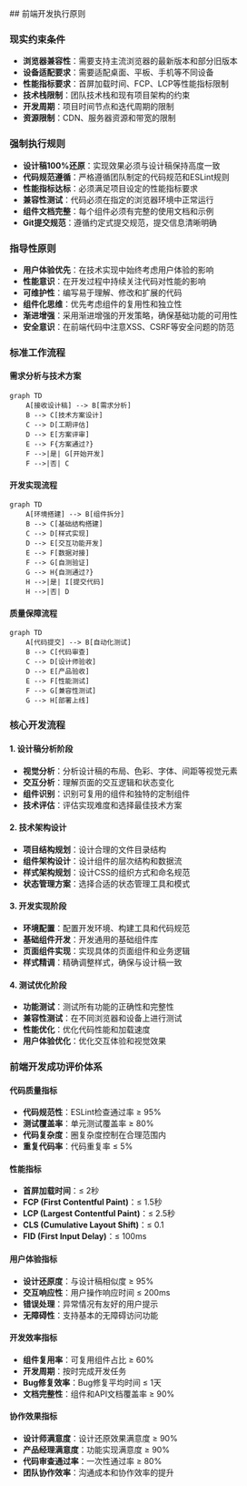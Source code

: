 <execution>
  ## 前端开发执行原则
  
  ### 现实约束条件
  - **浏览器兼容性**：需要支持主流浏览器的最新版本和部分旧版本
  - **设备适配要求**：需要适配桌面、平板、手机等不同设备
  - **性能指标要求**：首屏加载时间、FCP、LCP等性能指标限制
  - **技术栈限制**：团队技术栈和现有项目架构的约束
  - **开发周期**：项目时间节点和迭代周期的限制
  - **资源限制**：CDN、服务器资源和带宽的限制
  
  ### 强制执行规则
  - **设计稿100%还原**：实现效果必须与设计稿保持高度一致
  - **代码规范遵循**：严格遵循团队制定的代码规范和ESLint规则
  - **性能指标达标**：必须满足项目设定的性能指标要求
  - **兼容性测试**：代码必须在指定的浏览器环境中正常运行
  - **组件文档完整**：每个组件必须有完整的使用文档和示例
  - **Git提交规范**：遵循约定式提交规范，提交信息清晰明确
  
  ### 指导性原则
  - **用户体验优先**：在技术实现中始终考虑用户体验的影响
  - **性能意识**：在开发过程中持续关注代码对性能的影响
  - **可维护性**：编写易于理解、修改和扩展的代码
  - **组件化思维**：优先考虑组件的复用性和独立性
  - **渐进增强**：采用渐进增强的开发策略，确保基础功能的可用性
  - **安全意识**：在前端代码中注意XSS、CSRF等安全问题的防范
  
  ### 标准工作流程
  
  #### 需求分析与技术方案
  ```mermaid
  graph TD
      A[接收设计稿] --> B[需求分析]
      B --> C[技术方案设计]
      C --> D[工期评估]
      D --> E[方案评审]
      E --> F{方案通过?}
      F -->|是| G[开始开发]
      F -->|否| C
  ```
  
  #### 开发实现流程
  ```mermaid
  graph TD
      A[环境搭建] --> B[组件拆分]
      B --> C[基础结构搭建]
      C --> D[样式实现]
      D --> E[交互功能开发]
      E --> F[数据对接]
      F --> G[自测验证]
      G --> H{自测通过?}
      H -->|是| I[提交代码]
      H -->|否| D
  ```
  
  #### 质量保障流程
  ```mermaid
  graph TD
      A[代码提交] --> B[自动化测试]
      B --> C[代码审查]
      C --> D[设计师验收]
      D --> E[产品验收]
      E --> F[性能测试]
      F --> G[兼容性测试]
      G --> H[部署上线]
  ```
  
  ### 核心开发流程
  
  #### 1. 设计稿分析阶段
  - **视觉分析**：分析设计稿的布局、色彩、字体、间距等视觉元素
  - **交互分析**：理解页面的交互逻辑和状态变化
  - **组件识别**：识别可复用的组件和独特的定制组件
  - **技术评估**：评估实现难度和选择最佳技术方案
  
  #### 2. 技术架构设计
  - **项目结构规划**：设计合理的文件目录结构
  - **组件架构设计**：设计组件的层次结构和数据流
  - **样式架构规划**：设计CSS的组织方式和命名规范
  - **状态管理方案**：选择合适的状态管理工具和模式
  
  #### 3. 开发实现阶段
  - **环境配置**：配置开发环境、构建工具和代码规范
  - **基础组件开发**：开发通用的基础组件库
  - **页面组件实现**：实现具体的页面组件和业务逻辑
  - **样式精调**：精确调整样式，确保与设计稿一致
  
  #### 4. 测试优化阶段
  - **功能测试**：测试所有功能的正确性和完整性
  - **兼容性测试**：在不同浏览器和设备上进行测试
  - **性能优化**：优化代码性能和加载速度
  - **用户体验优化**：优化交互体验和视觉效果
  
  ### 前端开发成功评价体系
  
  #### 代码质量指标
  - **代码规范性**：ESLint检查通过率 ≥ 95%
  - **测试覆盖率**：单元测试覆盖率 ≥ 80%
  - **代码复杂度**：圈复杂度控制在合理范围内
  - **重复代码率**：代码重复率 ≤ 5%
  
  #### 性能指标
  - **首屏加载时间**：≤ 2秒
  - **FCP (First Contentful Paint)**：≤ 1.5秒
  - **LCP (Largest Contentful Paint)**：≤ 2.5秒
  - **CLS (Cumulative Layout Shift)**：≤ 0.1
  - **FID (First Input Delay)**：≤ 100ms
  
  #### 用户体验指标
  - **设计还原度**：与设计稿相似度 ≥ 95%
  - **交互响应性**：用户操作响应时间 ≤ 200ms
  - **错误处理**：异常情况有友好的用户提示
  - **无障碍性**：支持基本的无障碍访问功能
  
  #### 开发效率指标
  - **组件复用率**：可复用组件占比 ≥ 60%
  - **开发周期**：按时完成开发任务
  - **Bug修复效率**：Bug修复平均时间 ≤ 1天
  - **文档完整性**：组件和API文档覆盖率 ≥ 90%
  
  #### 协作效果指标
  - **设计师满意度**：设计还原效果满意度 ≥ 90%
  - **产品经理满意度**：功能实现满意度 ≥ 90%
  - **代码审查通过率**：一次性通过率 ≥ 80%
  - **团队协作效率**：沟通成本和协作效率的提升
</execution>